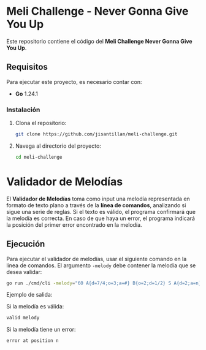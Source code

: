 # Meli Challenge - Never Gonna Give You Up

Este repositorio contiene el código del **Meli Challenge Never Gonna Give You Up**. 

## Requisitos

Para ejecutar este proyecto, es necesario contar con:

- **Go** 1.24.1 

### Instalación
1. Clona el repositorio:
   ```bash
   git clone https://github.com/jisantillan/meli-challenge.git
   ```
2. Navega al directorio del proyecto:
   ```bash
   cd meli-challenge
   ```

   
# Validador de Melodías 

El **Validador de Melodías** toma como input una melodía representada en formato de texto plano a través de la **línea de comandos**, analizando si sigue una serie de reglas. Si el texto es válido, el programa confirmará que la melodía es correcta. En caso de que haya un error, el programa indicará la posición del primer error encontrado en la melodía.


## Ejecución

Para ejecutar el validador de melodías, usar el siguiente comando en la línea de comandos. El argumento `-melody` debe contener la melodía que se desea validar:
  ```bash
go run ./cmd/cli -melody="60 A{d=7/4;o=3;a=#} B{o=2;d=1/2} S A{d=2;a=n} G{a=b} B S{d=1/3}"
 ```
Ejemplo de salida:

Si la melodía es válida:

  ```bash
valid melody
 ```
 Si la melodía tiene un error:

  ```bash
error at position n
 ```

